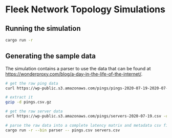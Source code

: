 # Fleek Network Topology Simulations

## Running the simulation 

```bash
cargo run -r
```

## Generating the sample data

The simulation contains a parser to use the data that can be found at https://wonderproxy.com/blog/a-day-in-the-life-of-the-internet/.

```bash
# get the raw ping data
curl https://wp-public.s3.amazonaws.com/pings/pings-2020-07-19-2020-07-20.csv.gz -o pings.csv.gz

# extract it
gzip -d pings.csv.gz

# get the raw server data
curl https://wp-public.s3.amazonaws.com/pings/servers-2020-07-19.csv -o servers.csv

# parse the raw data into a complete latency matrix and metadata csv files
cargo run -r --bin parser -- pings.csv servers.csv
```
